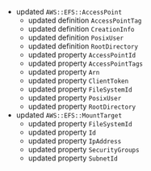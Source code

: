 - updated `AWS::EFS::AccessPoint`
  - updated definition `AccessPointTag`
  - updated definition `CreationInfo`
  - updated definition `PosixUser`
  - updated definition `RootDirectory`
  - updated property `AccessPointId`
  - updated property `AccessPointTags`
  - updated property `Arn`
  - updated property `ClientToken`
  - updated property `FileSystemId`
  - updated property `PosixUser`
  - updated property `RootDirectory`
- updated `AWS::EFS::MountTarget`
  - updated property `FileSystemId`
  - updated property `Id`
  - updated property `IpAddress`
  - updated property `SecurityGroups`
  - updated property `SubnetId`
